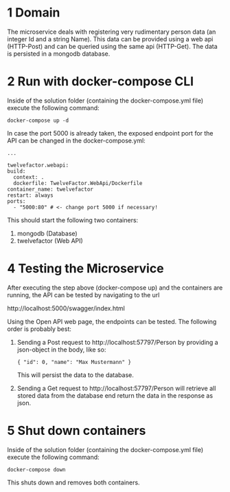 # 1 Domain
The microservice deals with registering very rudimentary person data (an integer Id and a string Name).
This data can be provided using a web api (HTTP-Post) and can be queried using the same api (HTTP-Get).
The data is persisted in a mongodb database.

# 2 Run with docker-compose CLI
Inside of the solution folder (containing the docker-compose.yml file) execute the following command:

    docker-compose up -d

In case the port 5000 is already taken, the exposed endpoint port for the API can be changed in the docker-compose.yml:

    ...

    twelvefactor.webapi:
    build:
      context: .
      dockerfile: TwelveFactor.WebApi/Dockerfile
    container_name: twelvefactor
    restart: always
    ports:
      - "5000:80" # <- change port 5000 if necessary!

This should start the following two containers:

1. mongodb (Database)
2. twelvefactor (Web API)

# 4 Testing the Microservice
After executing the step above (docker-compose up) and the containers are running, the API can be tested by navigating to the url

http://localhost:5000/swagger/index.html

Using the Open API web page, the endpoints can be tested. The following order is probably best:
1. Sending a Post request to http://localhost:57797/Person by providing a json-object in the body, like so:
 
       { "id": 0, "name": "Max Mustermann" }

    This will persist the data to the database.

2. Sending a Get request to http://localhost:57797/Person will retrieve all stored data from the database end return the data in the response as json.



# 5 Shut down containers
Inside of the solution folder (containing the docker-compose.yml file) execute the following command:

    docker-compose down

This shuts down and removes both containers.